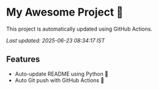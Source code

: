 # My Awesome Project 🚀

This project is automatically updated using GitHub Actions.

_Last updated: 2025-06-23 08:34:17 IST_

## Features
- Auto-update README using Python 🐍
- Auto Git push with GitHub Actions 🤖
